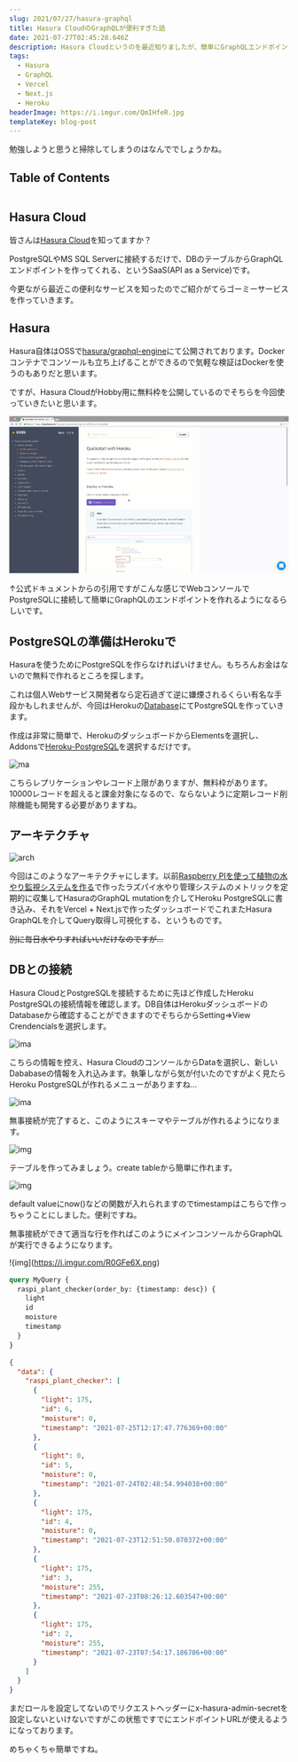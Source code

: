 ```yaml
---
slug: 2021/07/27/hasura-graphql
title: Hasura CloudのGraphQLが便利すぎた話
date: 2021-07-27T02:45:28.646Z
description: Hasura Cloudというのを最近知りましたが、簡単にGraphQLエンドポイントが作れてびっくりしました、という感想文です。
tags:
  - Hasura
  - GraphQL
  - Vercel
  - Next.js
  - Heroku
headerImage: https://i.imgur.com/QmIHfeR.jpg
templateKey: blog-post
---
```

勉強しようと思うと掃除してしまうのはなんででしょうかね。

## Table of Contents

```toc

```

## Hasura Cloud

皆さんは[Hasura Cloud](https://hasura.io/ )を知ってますか？

PostgreSQLやMS SQL Serverに接続するだけで、DBのテーブルからGraphQLエンドポイントを作ってくれる、というSaaS(API as a Service)です。

今更ながら最近この便利なサービスを知ったのでご紹介がてらゴーミーサービスを作っていきます。

## Hasura

Hasura自体はOSSで[hasura/graphql-engine](https://github.com/hasura/graphql-engine)にて公開されております。Dockerコンテナでコンソールも立ち上げることができるので気軽な検証はDockerを使うのもありだと思います。

ですが、Hasura CloudがHobby用に無料枠を公開しているのでそちらを今回使っていきたいと思います。

![img](https://raw.githubusercontent.com/hasura/graphql-engine/master/assets/demo.gif)

↑公式ドキュメントからの引用ですがこんな感じでWebコンソールでPostgreSQLに接続して簡単にGraphQLのエンドポイントを作れるようになるらしいです。

## PostgreSQLの準備はHerokuで

Hasuraを使うためにPostgreSQLを作らなければいけません。もちろんお金はないので無料で作れるところを探します。

これは個人Webサービス開発者なら定石過ぎて逆に嫌煙されるくらい有名な手段かもしれませんが、今回はHerokuの[Database](https://data.heroku.com/)にてPostgreSQLを作っていきます。

作成は非常に簡単で、HerokuのダッシュボードからElementsを選択し、Addonsで[Heroku-PostgreSQL](https://elements.heroku.com/addons/heroku-postgresql)を選択するだけです。

![ma](https://i.imgur.com/hkpshVql.png)

こちらレプリケーションやレコード上限がありますが、無料枠があります。10000レコードを超えると課金対象になるので、ならないように定期レコード削除機能も開発する必要がありますね。

## アーキテクチャ

![arch](https://i.imgur.com/iz9IpHf.png)

今回はこのようなアーキテクチャにします。以前[Raspberry PIを使って植物の水やり監視システムを作る](https://blog.tubone-project24.xyz/2020/05/10/plant-check)で作ったラズパイ水やり管理システムのメトリックを定期的に収集してHasuraのGraphQL mutationを介してHeroku PostgreSQLに書き込み、それをVercel + Next.jsで作ったダッシュボードでこれまたHasura GraphQLを介してQuery取得し可視化する、というものです。

~~別に毎日水やりすればいいだけなのですが...~~

## DBとの接続

Hasura CloudとPostgreSQLを接続するために先ほど作成したHeroku PostgreSQLの接続情報を確認します。DB自体はHerokuダッシュボードのDatabaseから確認することができますのでそちらからSetting=>View Crendencialsを選択します。

![ima](https://i.imgur.com/TR9WStil.png)

こちらの情報を控え、Hasura CloudのコンソールからDataを選択し、新しいDababaseの情報を入れ込みます。執筆しながら気が付いたのですがよく見たらHeroku PostgreSQLが作れるメニューがありますね...

![ima](https://i.imgur.com/vzpBanB.png)

無事接続が完了すると、このようにスキーマやテーブルが作れるようになります。

![img](https://i.imgur.com/c1BI53V.png)

テーブルを作ってみましょう。create tableから簡単に作れます。

![img](https://i.imgur.com/JdOrlnf.png)

default valueにnow()などの関数が入れられますのでtimestampはこちらで作っちゃうことにしました。便利ですね。

無事接続ができて適当な行を作ればこのようにメインコンソールからGraphQLが実行できるようになります。

!{img](https://i.imgur.com/R0GFe6X.png)

```graphql
query MyQuery {
  raspi_plant_checker(order_by: {timestamp: desc}) {
    light
    id
    moisture
    timestamp
  }
}
```

```json
{
  "data": {
    "raspi_plant_checker": [
      {
        "light": 175,
        "id": 6,
        "moisture": 0,
        "timestamp": "2021-07-25T12:17:47.776369+00:00"
      },
      {
        "light": 0,
        "id": 5,
        "moisture": 0,
        "timestamp": "2021-07-24T02:48:54.994038+00:00"
      },
      {
        "light": 175,
        "id": 4,
        "moisture": 0,
        "timestamp": "2021-07-23T12:51:50.070372+00:00"
      },
      {
        "light": 175,
        "id": 3,
        "moisture": 255,
        "timestamp": "2021-07-23T08:26:12.603547+00:00"
      },
      {
        "light": 175,
        "id": 2,
        "moisture": 255,
        "timestamp": "2021-07-23T07:54:17.186706+00:00"
      }
    ]
  }
}
```

まだロールを設定してないのでリクエストヘッダーにx-hasura-admin-secretを設定しないといけないですがこの状態ですでにエンドポイントURLが使えるようになっております。

めちゃくちゃ簡単ですね。






